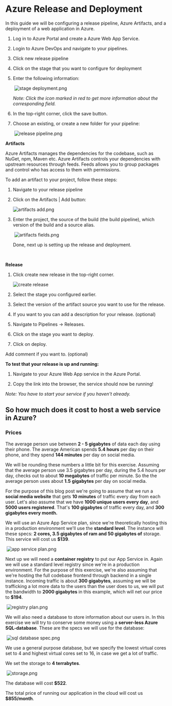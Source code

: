 # Azure Release and Deployment

In this guide we will be configuring a release pipeline, Azure Artifacts, and a deployment of a web application in Azure. 



1. Log in to Azure Portal and create a Azure Web App Service.

2. Login to Azure DevOps and navigate to your pipelines.

3. Click new release pipeline 

4. Click on the stage that you want to configure for deployment

5. Enter the following information:  

   ​         ![stage deployment.png](https://github.com/PGBSNH19/blog-b04/blob/master/img/stage%20deployment.png?raw=true)      

   *Note: Click the icon marked in red to get more information about the corresponding field.*

6. In the top-right corner, click the save button.

7. Choose an existing, or create a new folder for your pipeline:

   ​          ![release pipeline.png](https://github.com/PGBSNH19/blog-b04/blob/master/img/release%20pipeline.png?raw=true)      

**Artifacts**

Azure Artifacts manages the dependencies for the codebase, such as NuGet, npm, Maven etc. Azure Artifacts controls your dependencies with upstream resources through feeds. Feeds allows you to group packages and control who has access to them with permissions. 



To add an artifact to your project, follow these steps:

1. Navigate to your release pipeline

2. Click on the Artifacts | Add button:

   ![artifacts add.png](https://github.com/PGBSNH19/blog-b04/blob/master/img/artifacts%20add.png?raw=true)

3. Enter the project, the source of the build (the build pipeline), which version of the build and a source alias.

   ​          ![artifacts fields.png](https://github.com/PGBSNH19/blog-b04/blob/master/img/artifacts%20fields.png?raw=true)      

   Done, next up is setting up the release and deployment. 

   ​              

**Release**

1. Click create new release in the top-right corner. 

   ![create release](https://github.com/PGBSNH19/blog-b04/blob/master/img/Create%20release.png?raw=true)

2. Select the stage you configured earlier.

3. Select the version of the artifact source you want to use for the release. 

4. If you want to you can add a description for your release. (optional)

5. Navigate to Pipelines -> Releases.

6. Click on the stage you want to deploy.

7. Click on deploy.

Add comment if you want to. (optional)



**To test that your release is up and running:**

1. Navigate to your Azure Web App service in the Azure Portal.

2. Copy the link into the browser, the service should now be running!

*Note: You have to start your service if you haven't already.*





## So how much does it cost to host a web service in Azure?

### **Prices**

The average person use between **2 - 5 gigabytes** of data each day using their phone. The average American spends **5.4 hours** per day on their phone, and they spend **144 minutes** per day on social media. 

We will be rounding these numbers a little bit for this exercise. Assuming that the average person use 3.5 gigabytes per day, during the 5.4 hours per day, checks out to about **10 megabytes** of traffic per minute. So the the average person uses about **1.5** **gigabytes** per day on social media. 

For the purpose of this blog post we're going to assume that we run a **social media website** that gets **10 minutes** of traffic every day from each user. Let's also assume that we have **1000 unique users every day**, and **5000 users registered**. That's **100 gigabytes** of traffic every day, and **300 gigabytes every month.** 



We will use an Azure App Service plan, since we're theoretically hosting this in a production environment we'll use the **standard level**. The instance will these specs: **2 cores, 3.5 gigabytes of ram and 50 gigabytes of** storage. This service will cost us **$139**.

​          ![app service plan.png](https://github.com/PGBSNH19/blog-b04/blob/master/img/app%20service%20plan.png?raw=true)      







Next up we will need a **container registry** to put our App Service in. Again we will use a standard level registry since we're in a production environment. For the purpose of this exercise, we're also assuming that we're hosting the full codebase frontend through backend in a single instance. Incoming traffic is about **300 gigabytes**, assuming we will be trafficking a lot more data to the users than the user does to us, we will put the bandwidth to **2000 gigabytes** in this example, which will net our price to **$194**.

​          ![registry plan.png](https://github.com/PGBSNH19/blog-b04/blob/master/img/registry%20plan.png?raw=true)      

We will also need a database to store information about our users in. In this exercise we will try to conserve some money using a **server-less Azure SQL-database**. These are the specs we will use for the database: 

​          ![sql database spec.png](https://github.com/PGBSNH19/blog-b04/blob/master/img/sql%20database%20spec.png?raw=true)      

We use a general purpose database, but we specify the lowest virtual cores set to 4 and highest virtual cores set to 16, in case we get a lot of traffic. 

We set the storage to **4 terrabytes**.

​          ![storage.png](https://github.com/PGBSNH19/blog-b04/blob/master/img/storage.png?raw=true)      

The database will cost **$522**.

The total price of running our application in the cloud will cost us **$855/month**.
